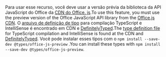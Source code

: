 <span data-ttu-id="acbb9-101">Para usar esse recurso, você deve usar a versão prévia da biblioteca da API JavaScript do Office da [CDN do Office. js](https://appsforoffice.microsoft.com/lib/beta/hosted/office.js).</span><span class="sxs-lookup"><span data-stu-id="acbb9-101">To use this feature, you must use the preview version of the Office JavaScript API library from the [Office.js CDN](https://appsforoffice.microsoft.com/lib/beta/hosted/office.js).</span></span> <span data-ttu-id="acbb9-102">O [arquivo de definição de tipo](https://appsforoffice.microsoft.com/lib/beta/hosted/office.d.ts) para compilação TypeScript e IntelliSense é encontrado em CDN e [DefinitelyTyped](https://raw.githubusercontent.com/DefinitelyTyped/DefinitelyTyped/master/types/office-js-preview/index.d.ts).</span><span class="sxs-lookup"><span data-stu-id="acbb9-102">The [type definition file](https://appsforoffice.microsoft.com/lib/beta/hosted/office.d.ts) for TypeScript compilation and IntelliSense is found at the CDN and [DefinitelyTyped](https://raw.githubusercontent.com/DefinitelyTyped/DefinitelyTyped/master/types/office-js-preview/index.d.ts).</span></span> <span data-ttu-id="acbb9-103">Você pode instalar esses tipos com o `npm install --save-dev @types/office-js-preview` .</span><span class="sxs-lookup"><span data-stu-id="acbb9-103">You can install these types with `npm install --save-dev @types/office-js-preview`.</span></span>